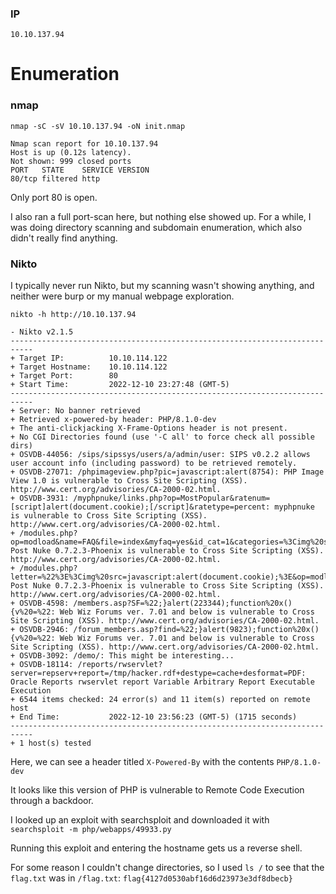 ### IP
`10.10.137.94`

# Enumeration


### nmap

`nmap -sC -sV 10.10.137.94 -oN init.nmap`
```
Nmap scan report for 10.10.137.94
Host is up (0.12s latency).
Not shown: 999 closed ports
PORT   STATE    SERVICE VERSION
80/tcp filtered http
```
Only port 80 is open.

I also ran a full port-scan here, but nothing else showed up. For a while, I was doing directory scanning and subdomain enumeration, which also didn't really find anything.

### Nikto

I typically never run Nikto, but my scanning wasn't showing anything, and neither were burp or my manual webpage exploration.

`nikto -h http://10.10.137.94`
```
- Nikto v2.1.5
---------------------------------------------------------------------------
+ Target IP:          10.10.114.122
+ Target Hostname:    10.10.114.122
+ Target Port:        80
+ Start Time:         2022-12-10 23:27:48 (GMT-5)
---------------------------------------------------------------------------
+ Server: No banner retrieved
+ Retrieved x-powered-by header: PHP/8.1.0-dev
+ The anti-clickjacking X-Frame-Options header is not present.
+ No CGI Directories found (use '-C all' to force check all possible dirs)
+ OSVDB-44056: /sips/sipssys/users/a/admin/user: SIPS v0.2.2 allows user account info (including password) to be retrieved remotely.
+ OSVDB-27071: /phpimageview.php?pic=javascript:alert(8754): PHP Image View 1.0 is vulnerable to Cross Site Scripting (XSS).  http://www.cert.org/advisories/CA-2000-02.html.
+ OSVDB-3931: /myphpnuke/links.php?op=MostPopular&ratenum=[script]alert(document.cookie);[/script]&ratetype=percent: myphpnuke is vulnerable to Cross Site Scripting (XSS). http://www.cert.org/advisories/CA-2000-02.html.
+ /modules.php?op=modload&name=FAQ&file=index&myfaq=yes&id_cat=1&categories=%3Cimg%20src=javascript:alert(9456);%3E&parent_id=0: Post Nuke 0.7.2.3-Phoenix is vulnerable to Cross Site Scripting (XSS). http://www.cert.org/advisories/CA-2000-02.html.
+ /modules.php?letter=%22%3E%3Cimg%20src=javascript:alert(document.cookie);%3E&op=modload&name=Members_List&file=index: Post Nuke 0.7.2.3-Phoenix is vulnerable to Cross Site Scripting (XSS). http://www.cert.org/advisories/CA-2000-02.html.
+ OSVDB-4598: /members.asp?SF=%22;}alert(223344);function%20x(){v%20=%22: Web Wiz Forums ver. 7.01 and below is vulnerable to Cross Site Scripting (XSS). http://www.cert.org/advisories/CA-2000-02.html.
+ OSVDB-2946: /forum_members.asp?find=%22;}alert(9823);function%20x(){v%20=%22: Web Wiz Forums ver. 7.01 and below is vulnerable to Cross Site Scripting (XSS). http://www.cert.org/advisories/CA-2000-02.html.
+ OSVDB-3092: /demo/: This might be interesting...
+ OSVDB-18114: /reports/rwservlet?server=repserv+report=/tmp/hacker.rdf+destype=cache+desformat=PDF:  Oracle Reports rwservlet report Variable Arbitrary Report Executable Execution
+ 6544 items checked: 24 error(s) and 11 item(s) reported on remote host
+ End Time:           2022-12-10 23:56:23 (GMT-5) (1715 seconds)
---------------------------------------------------------------------------
+ 1 host(s) tested

```

Here, we can see a header titled `X-Powered-By` with the contents `PHP/8.1.0-dev`

It looks like this version of PHP is vulnerable to Remote Code Execution through a backdoor.

I looked up an exploit with searchsploit and downloaded it with
	`searchsploit -m php/webapps/49933.py`

Running this exploit and entering the hostname gets us a reverse shell.

For some reason I couldn't change directories, so I used `ls /` to see that the `flag.txt` was in `/flag.txt`: `flag{4127d0530abf16d6d23973e3df8dbecb}`